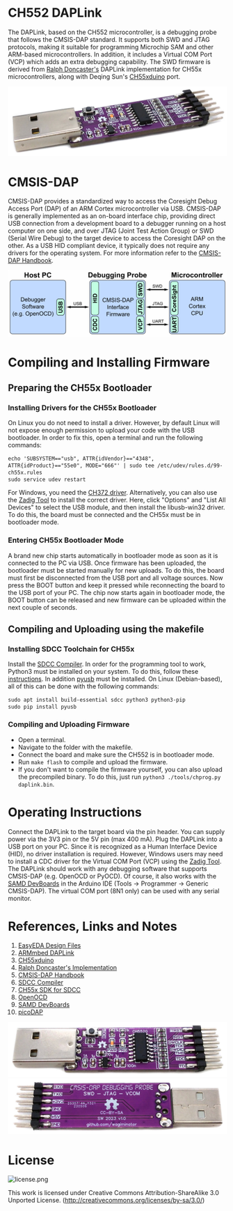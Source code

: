 # CH552 DAPLink
The DAPLink, based on the CH552 microcontroller, is a debugging probe that follows the CMSIS-DAP standard. It supports both SWD and JTAG protocols, making it suitable for programming Microchip SAM and other ARM-based microcontrollers. In addition, it includes a Virtual COM Port (VCP) which adds an extra debugging capability. The SWD firmware is derived from [Ralph Doncaster's](https://github.com/nerdralph/ch554_sdcc/tree/master/examples/CMSIS_DAP) DAPLink implementation for CH55x microcontrollers, along with Deqing Sun's [CH55xduino](https://github.com/DeqingSun/ch55xduino) port.

![DAPLink_pic1.jpg](https://raw.githubusercontent.com/wagiminator/CH552-DAPLink/main/documentation/DAPLink_pic1.jpg)

# CMSIS-DAP
CMSIS-DAP provides a standardized way to access the Coresight Debug Access Port (DAP) of an ARM Cortex microcontroller via USB. CMSIS-DAP is generally implemented as an on-board interface chip, providing direct USB connection from a development board to a debugger running on a host computer on one side, and over JTAG (Joint Test Action Group) or SWD (Serial Wire Debug) to the target device to access the Coresight DAP on the other. As a USB HID compliant device, it typically does not require any drivers for the operating system. For more information refer to the [CMSIS-DAP Handbook](https://os.mbed.com/handbook/CMSIS-DAP).

![CMSIS-DAP.png](https://raw.githubusercontent.com/wagiminator/CH552-DAPLink/main/documentation/DAPLink_CMSIS-DAP.png)

# Compiling and Installing Firmware
## Preparing the CH55x Bootloader
### Installing Drivers for the CH55x Bootloader
On Linux you do not need to install a driver. However, by default Linux will not expose enough permission to upload your code with the USB bootloader. In order to fix this, open a terminal and run the following commands:

```
echo 'SUBSYSTEM=="usb", ATTR{idVendor}=="4348", ATTR{idProduct}=="55e0", MODE="666"' | sudo tee /etc/udev/rules.d/99-ch55x.rules
sudo service udev restart
```

For Windows, you need the [CH372 driver](http://www.wch-ic.com/downloads/CH372DRV_EXE.html). Alternatively, you can also use the [Zadig Tool](https://zadig.akeo.ie/) to install the correct driver. Here, click "Options" and "List All Devices" to select the USB module, and then install the libusb-win32 driver. To do this, the board must be connected and the CH55x must be in bootloader mode.

### Entering CH55x Bootloader Mode
A brand new chip starts automatically in bootloader mode as soon as it is connected to the PC via USB. Once firmware has been uploaded, the bootloader must be started manually for new uploads. To do this, the board must first be disconnected from the USB port and all voltage sources. Now press the BOOT button and keep it pressed while reconnecting the board to the USB port of your PC. The chip now starts again in bootloader mode, the BOOT button can be released and new firmware can be uploaded within the next couple of seconds.

## Compiling and Uploading using the makefile
### Installing SDCC Toolchain for CH55x
Install the [SDCC Compiler](https://sdcc.sourceforge.net/). In order for the programming tool to work, Python3 must be installed on your system. To do this, follow these [instructions](https://www.pythontutorial.net/getting-started/install-python/). In addition [pyusb](https://github.com/pyusb/pyusb) must be installed. On Linux (Debian-based), all of this can be done with the following commands:

```
sudo apt install build-essential sdcc python3 python3-pip
sudo pip install pyusb
```

### Compiling and Uploading Firmware
- Open a terminal.
- Navigate to the folder with the makefile. 
- Connect the board and make sure the CH552 is in bootloader mode. 
- Run ```make flash``` to compile and upload the firmware. 
- If you don't want to compile the firmware yourself, you can also upload the precompiled binary. To do this, just run ```python3 ./tools/chprog.py daplink.bin```.

# Operating Instructions
Connect the DAPLink to the target board via the pin header. You can supply power via the 3V3 pin or the 5V pin (max 400 mA). Plug the DAPLink into a USB port on your PC. Since it is recognized as a Human Interface Device (HID), no driver installation is required. However, Windows users may need to install a CDC driver for the Virtual COM Port (VCP) using the [Zadig Tool](https://zadig.akeo.ie/). The DAPLink should work with any debugging software that supports CMSIS-DAP (e.g. OpenOCD or PyOCD). Of course, it also works with the [SAMD DevBoards](https://github.com/wagiminator/SAMD-Development-Boards) in the Arduino IDE (Tools -> Programmer -> Generic CMSIS-DAP). The virtual COM port (8N1 only) can be used with any serial monitor.

# References, Links and Notes
1. [EasyEDA Design Files](https://oshwlab.com/wagiminator/ch552g-daplink)
2. [ARMmbed DAPLink](https://github.com/ARMmbed/DAPLink)
3. [CH55xduino](https://github.com/DeqingSun/ch55xduino)
4. [Ralph Doncaster's Implementation](https://github.com/nerdralph/ch554_sdcc/tree/master/examples/CMSIS_DAP)
5. [CMSIS-DAP Handbook](https://os.mbed.com/handbook/CMSIS-DAP)
6. [SDCC Compiler](https://sdcc.sourceforge.net/)
7. [CH55x SDK for SDCC](https://github.com/Blinkinlabs/ch554_sdcc)
8. [OpenOCD](http://openocd.org/)
9. [SAMD DevBoards](https://github.com/wagiminator/SAMD-Development-Boards)
10. [picoDAP](https://github.com/wagiminator/CH552-picoDAP)

![DAPLink_pic2.jpg](https://raw.githubusercontent.com/wagiminator/CH552-DAPLink/main/documentation/DAPLink_pic2.jpg)
![DAPLink_pic3.jpg](https://raw.githubusercontent.com/wagiminator/CH552-DAPLink/main/documentation/DAPLink_pic3.jpg)

# License
![license.png](https://i.creativecommons.org/l/by-sa/3.0/88x31.png)

This work is licensed under Creative Commons Attribution-ShareAlike 3.0 Unported License. 
(http://creativecommons.org/licenses/by-sa/3.0/)
